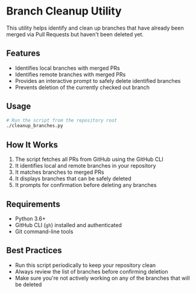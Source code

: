 # Branch Cleanup Utility

This utility helps identify and clean up branches that have already been merged via Pull Requests but haven't been deleted yet.

## Features

- Identifies local branches with merged PRs
- Identifies remote branches with merged PRs
- Provides an interactive prompt to safely delete identified branches
- Prevents deletion of the currently checked out branch

## Usage

```bash
# Run the script from the repository root
./cleanup_branches.py
```

## How It Works

1. The script fetches all PRs from GitHub using the GitHub CLI
2. It identifies local and remote branches in your repository
3. It matches branches to merged PRs
4. It displays branches that can be safely deleted
5. It prompts for confirmation before deleting any branches

## Requirements

- Python 3.6+
- GitHub CLI (`gh`) installed and authenticated
- Git command-line tools

## Best Practices

- Run this script periodically to keep your repository clean
- Always review the list of branches before confirming deletion
- Make sure you're not actively working on any of the branches that will be deleted
